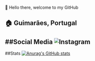 👋 Hello there, welcome to my GitHub

🏠 Guimarães, Portugal
---
##Social Media
![Instagram](https://img.shields.io/badge/danielfaria1712-%23E4405F.svg?style=for-the-badge&logo=Instagram&logoColor=white)
---
##Stats
[![Anurag's GitHub stats](https://github-readme-stats.vercel.app/api?username=danielfaria89)](https://github.com/danielfaria89)
<!--
**danielfaria89/danielfaria89** is a ✨ _special_ ✨ repository because its `README.md` (this file) appears on your GitHub profile.

Here are some ideas to get you started:

- 🔭 I’m currently working on ...
- 🌱 I’m currently learning ...
- 👯 I’m looking to collaborate on ...
- 🤔 I’m looking for help with ...
- 💬 Ask me about ...
- 📫 How to reach me: ...
- 😄 Pronouns: ...
- ⚡ Fun fact: ...
-->
